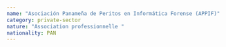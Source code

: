 ```yaml
---
name: "Asociación Panameña de Peritos en Informática Forense (APPIF)"
category: private-sector
nature: "Association professionnelle "
nationality: PAN
---
```

    
